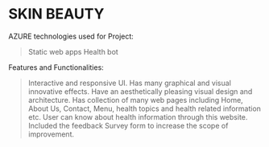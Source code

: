 # SKIN BEAUTY


AZURE technologies used for Project:
>Static web apps
>Health bot

Features and Functionalities:
>Interactive and responsive UI.
>Has many graphical and visual innovative effects.
>Have an aesthetically pleasing visual design and architecture.
>Has collection of many web pages including Home, About Us, Contact, Menu, health topics and health related information etc.
>User can know about health information through this website.
>Included the feedback Survey form to increase the scope of improvement.
